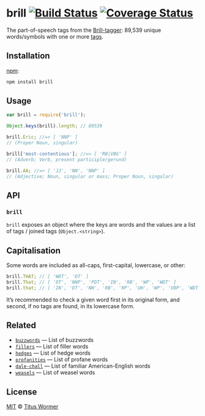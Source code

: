 # brill [![Build Status][travis-badge]][travis] [![Coverage Status][codecov-badge]][codecov]

The part-of-speech tags from the [Brill-tagger][wiki]: 89,539 unique
words/symbols with one or more [tags][descriptions].

## Installation

[npm][]:

```bash
npm install brill
```

## Usage

```js
var brill = require('brill');

Object.keys(brill).length; // 89539

brill.Eric; //=> [ 'NNP' ]
// (Proper Noun, singular)

brill['most-contentious']; //=> [ 'RB|VBG' ]
// (Adverb; Verb, present participle/gerund)

brill.AA; //=> [ 'JJ', 'NN', 'NNP' ]
// (Adjective; Noun, singular or mass; Proper Noun, singular)
```

## API

### `brill`

`brill` exposes an object where the keys are words and the values are
a list of tags / joined tags (`Object.<string>`).

## Capitalisation

Some words are included as all-caps, first-capital, lowercase, or other:

```js
brill.THAT; // [ 'WDT', 'DT' ]
brill.That; // [ 'DT', 'NNP', 'PDT', 'IN', 'RB', 'WP', 'WDT' ]
brill.that; // [ 'IN', 'DT', 'NN', 'RB', 'RP', 'UH', 'WP', 'VBP', 'WDT' ]
```

It’s recommended to check a given word first in its original form,
and second, if no tags are found, in its lowercase form.

## Related

*   [`buzzwords`](https://github.com/words/buzzwords)
    — List of buzzwords
*   [`fillers`](https://github.com/words/fillers)
    — List of filler words
*   [`hedges`](https://github.com/words/hedges)
    — List of hedge words
*   [`profanities`](https://github.com/words/profanities)
    — List of profane words
*   [`dale-chall`](https://github.com/words/dale-chall)
    — List of familiar American-English words
*   [`weasels`](https://github.com/words/weasels)
    — List of weasel words

## License

[MIT][license] © [Titus Wormer][author]

<!-- Definitions -->

[travis-badge]: https://img.shields.io/travis/words/brill.svg

[travis]: https://travis-ci.org/words/brill

[codecov-badge]: https://img.shields.io/codecov/c/github/words/brill.svg

[codecov]: https://codecov.io/github/words/brill

[npm]: https://docs.npmjs.com/cli/install

[license]: LICENSE

[author]: http://wooorm.com

[wiki]: http://en.wikipedia.org/wiki/Brill_tagger

[descriptions]: lib/descriptions.json
